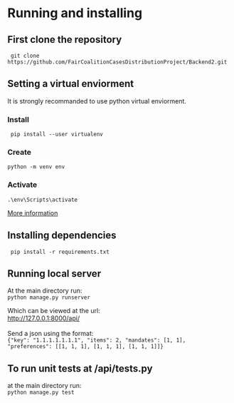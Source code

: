 # Running and installing
## First clone the repository
``` git clone  https://github.com/FairCoalitionCasesDistributionProject/Backend2.git```

## Setting a virtual enviorment
It is strongly recommanded to use python virtual enviorment.<br />
### Install
``` pip install --user virtualenv```

### Create
``` python -m venv env ```

### Activate
``` .\env\Scripts\activate ```

[More information](https://packaging.python.org/en/latest/guides/installing-using-pip-and-virtual-environments/)

## Installing dependencies
``` pip install -r requirements.txt```

## Running local server
At the main directory run:<br />
``` python manage.py runserver ```<br />

Which can be viewed at the url:<br /> http://127.0.0.1:8000/api/ <br />
<br />
Send a json using the format: <br />
``` {"key": "1.1.1.1.1.1.1", "items": 2, "mandates": [1, 1], "preferences": [[1, 1, 1], [1, 1, 1], [1, 1, 1]]} ```

## To run unit tests at /api/tests.py
at the main directory run:<br />
``` python manage.py test ```
